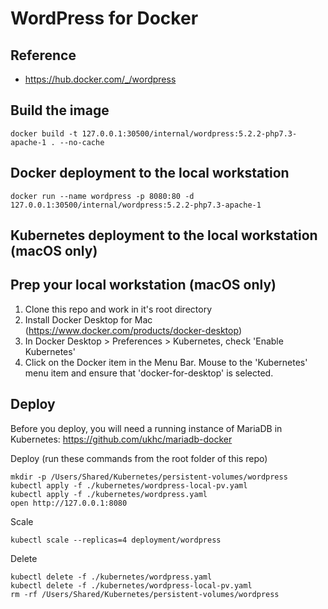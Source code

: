# WordPress for Docker

## Reference
- https://hub.docker.com/_/wordpress

## Build the image
~~~
docker build -t 127.0.0.1:30500/internal/wordpress:5.2.2-php7.3-apache-1 . --no-cache
~~~

## Docker deployment to the local workstation

~~~
docker run --name wordpress -p 8080:80 -d 127.0.0.1:30500/internal/wordpress:5.2.2-php7.3-apache-1
~~~


## Kubernetes deployment to the local workstation (macOS only)

## Prep your local workstation (macOS only)
1. Clone this repo and work in it's root directory
1. Install Docker Desktop for Mac (https://www.docker.com/products/docker-desktop)
1. In Docker Desktop > Preferences > Kubernetes, check 'Enable Kubernetes'
1. Click on the Docker item in the Menu Bar. Mouse to the 'Kubernetes' menu item and ensure that 'docker-for-desktop' is selected.

## Deploy
Before you deploy, you will need a running instance of MariaDB in Kubernetes: https://github.com/ukhc/mariadb-docker

Deploy (run these commands from the root folder of this repo)
~~~
mkdir -p /Users/Shared/Kubernetes/persistent-volumes/wordpress
kubectl apply -f ./kubernetes/wordpress-local-pv.yaml
kubectl apply -f ./kubernetes/wordpress.yaml
open http://127.0.0.1:8080
~~~

Scale
~~~
kubectl scale --replicas=4 deployment/wordpress
~~~

Delete
~~~
kubectl delete -f ./kubernetes/wordpress.yaml
kubectl delete -f ./kubernetes/wordpress-local-pv.yaml
rm -rf /Users/Shared/Kubernetes/persistent-volumes/wordpress
~~~
